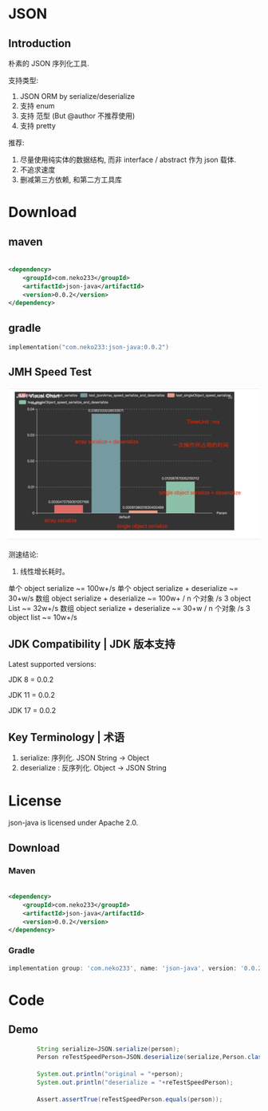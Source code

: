 # JSON

## Introduction

朴素的 JSON 序列化工具.

支持类型:

1. JSON ORM by serialize/deserialize
2. 支持 enum
3. 支持 范型 <T> (But @author 不推荐使用)
4. 支持 pretty

推荐:

1. 尽量使用纯实体的数据结构, 而非 interface / abstract 作为 json 载体.
2. 不追求速度
3. 删减第三方依赖, 和第二方工具库

# Download

## maven

```xml

<dependency>
    <groupId>com.neko233</groupId>
    <artifactId>json-java</artifactId>
    <version>0.0.2</version>
</dependency>
```

## gradle

```kotlin
implementation("com.neko233:json-java:0.0.2")

```

## JMH Speed Test

![jmh-metrics-by-ms.png](jmh-metrics-by-ms.png)

测速结论:
1. 线性增长耗时。

单个 object serialize ~= 100w+/s
单个 object serialize + deserialize ~= 30+w/s
数组 object serialize + deserialize ~= 100w+ / n 个对象 /s
 3 object List ~= 32w+/s
数组 object serialize + deserialize ~= 30+w / n 个对象 /s
 3 object list ~= 10w+/s

## JDK Compatibility | JDK 版本支持

Latest supported versions:

JDK 8 = 0.0.2

JDK 11 = 0.0.2

JDK 17 = 0.0.2

## Key Terminology | 术语

1. serialize: 序列化. JSON String -> Object
2. deserialize : 反序列化. Object -> JSON String

# License

json-java is licensed under Apache 2.0.

## Download

### Maven

```xml

<dependency>
    <groupId>com.neko233</groupId>
    <artifactId>json-java</artifactId>
    <version>0.0.2</version>
</dependency>

```

### Gradle

```groovy
implementation group: 'com.neko233', name: 'json-java', version: '0.0.2'
```

# Code

## Demo

```java
        String serialize=JSON.serialize(person);
        Person reTestSpeedPerson=JSON.deserialize(serialize,Person.class);

        System.out.println("original = "+person);
        System.out.println("deserialize = "+reTestSpeedPerson);

        Assert.assertTrue(reTestSpeedPerson.equals(person));

```